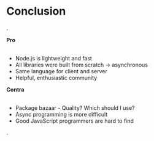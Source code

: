 
# Conclusion

.<div class="fs75">

**Pro**<br/><br/>

 * Node.js is lightweight and fast
 * All libraries were built from scratch -> asynchronous
 * Same language for client and server
 * Helpful, enthusiastic community

**Contra**<br/><br/>

 * Package bazaar - Quality? Which should I use?
 * Async programming is more difficult
 * Good JavaScript programmers are hard to find

.</div>
